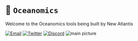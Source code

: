 # 🌊 `Oceanomics`

Welcome to the Oceanomics tools being built by New Atlantis

[![Email](https://img.shields.io/badge/Email-ops@newatlantis.io-%23a6bddb)](ops@newatlantis.io)
[![Twitter](https://img.shields.io/badge/Twitter-%40NewAtlantisDAO-lightblue)](https://twitter.com/newatlantisdao)
[![Discord](https://badgen.net/badge/icon/discord?icon=discord&label)](https://https://discord.com/newatlantis)
![main picture](https://github.com/new-atlantis-dao/presentations/blob/main/Orcas%20PN%20Watermarked.png)
